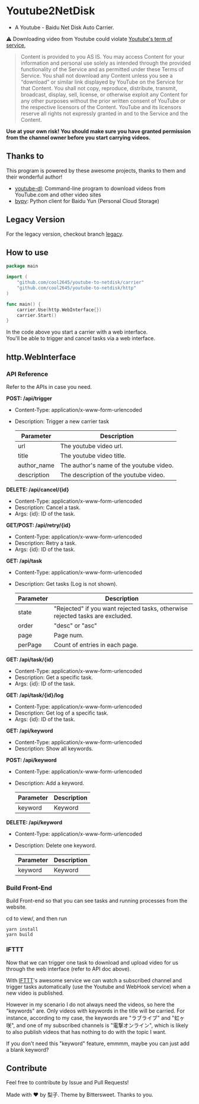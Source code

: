 # Youtube2NetDisk

+ A Youtube - Baidu Net Disk Auto Carrier.

⚠️ Downloading video from Youtube could violate [Youtube's term of service](https://www.youtube.com/t/terms),

> Content is provided to you AS IS. You may access Content for your information and personal use solely as intended through the provided functionality of the Service and as permitted under these Terms of Service. You shall not download any Content unless you see a “download” or similar link displayed by YouTube on the Service for that Content. You shall not copy, reproduce, distribute, transmit, broadcast, display, sell, license, or otherwise exploit any Content for any other purposes without the prior written consent of YouTube or the respective licensors of the Content. YouTube and its licensors reserve all rights not expressly granted in and to the Service and the Content.

**Use at your own risk!**
**You should make sure you have granted permission from the channel owner before you start carrying videos.**

## Thanks to

This program is powered by these awesome projects, thanks to them and their wonderful author!

+ [youtube-dl](https://github.com/rg3/youtube-dl): Command-line program to download videos from YouTube.com and other video sites
+ [bypy](https://github.com/houtianze/bypy): Python client for Baidu Yun (Personal Cloud Storage)

## Legacy Version

For the legacy version, checkout branch [legacy](https://github.com/cool2645/youtube-to-netdisk/tree/legacy).

## How to use

```go
package main

import (
	"github.com/cool2645/youtube-to-netdisk/carrier"
	"github.com/cool2645/youtube-to-netdisk/http"
)

func main() {
	carrier.Use(http.WebInterface{})
	carrier.Start()
}

```

In the code above you start a carrier with a web interface.  
You'll be able to trigger and cancel tasks via a web interface.

## http.WebInterface

### API Reference

Refer to the APIs in case you need.

**POST: /api/trigger**
+ Content-Type: application/x-www-form-urlencoded
+ Description: Trigger a new carrier task

    | Parameter | Description |
    | --- | --- |
    | url | The youtube video url. |
    | title | The youtube video title. |
    | author_name | The author's name of the youtube video. |
    | description | The description of the youtube video. |

**DELETE: /api/cancel/{id}**
+ Content-Type: application/x-www-form-urlencoded
+ Description: Cancel a task.
+ Args: {id}: ID of the task.

**GET/POST: /api/retry/{id}**
+ Content-Type: application/x-www-form-urlencoded
+ Description: Retry a task.
+ Args: {id}: ID of the task.

**GET: /api/task**
+ Content-Type: application/x-www-form-urlencoded
+ Description: Get tasks (Log is not shown).

    | Parameter | Description |
    | --- | --- |
    | state | "Rejected" if you want rejected tasks, otherwise rejected tasks are excluded. |
    | order | "desc" or "asc" |
    | page | Page num. |
    | perPage | Count of entries in each page. |

**GET: /api/task/{id}**
+ Content-Type: application/x-www-form-urlencoded
+ Description: Get a specific task.
+ Args: {id}: ID of the task.

**GET: /api/task/{id}/log**
+ Content-Type: application/x-www-form-urlencoded
+ Description: Get log of a specific task.
+ Args: {id}: ID of the task.

**GET: /api/keyword**
+ Content-Type: application/x-www-form-urlencoded
+ Description: Show all keywords.

**POST: /api/keyword**
+ Content-Type: application/x-www-form-urlencoded
+ Description: Add a keyword.

    | Parameter | Description |
    | --- | --- |
    | keyword | Keyword |

**DELETE: /api/keyword**
+ Content-Type: application/x-www-form-urlencoded
+ Description: Delete one keyword.

    | Parameter | Description |
    | --- | --- |
    | keyword | Keyword |

### Build Front-End

Build Front-end so that you can see tasks and running processes from the website.

cd to view/, and then run

```
yarn install
yarn build
```

### IFTTT

Now that we can trigger one task to download and upload video for us through the web interface (refer to API doc above).

With [IFTTT](https://ifttt.com)'s awesome service we can watch a subscribed channel and trigger tasks automatically (use the Youtube and WebHook service) when a new video is published.

However in my scenario I do not always need the videos, so here the "keywords" are. Only videos with keywords in the title will be carried.
For instance, according to my case, the keywords are "ラブライブ" and "虹ヶ咲", and one of my subscribed channels is "電撃オンライン", which is likely to also publish videos that has nothing to do with the topic I want.

If you don't need this "keyword" feature, emmmm, maybe you can just add a blank keyword?

## Contribute

Feel free to contribute by Issue and Pull Requests!

Made with ♥️ by 梨子. Theme by Bittersweet. Thanks to you.
